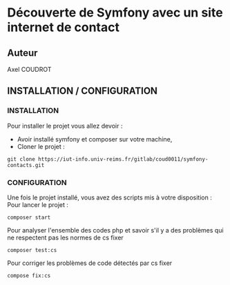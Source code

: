 # Découverte de Symfony avec un site internet de contact
## Auteur
Axel COUDROT
## INSTALLATION / CONFIGURATION
### INSTALLATION
Pour installer le projet vous allez devoir : 
- Avoir installé symfony et composer sur votre machine,
- Cloner le projet : 
```
git clone https://iut-info.univ-reims.fr/gitlab/coud0011/symfony-contacts.git
```
### CONFIGURATION
Une fois le projet installé, vous avez des scripts mis à votre disposition :
Pour lancer le projet :
```
composer start
```
Pour analyser l'ensemble des codes php et savoir s'il y a des problèmes qui ne respectent pas les normes de cs fixer
```
composer test:cs
```
Pour corriger les problèmes de code détectés par cs fixer
```
compose fix:cs
```
